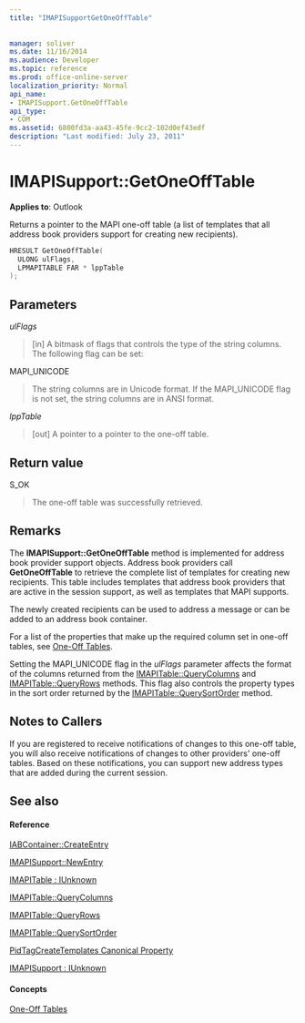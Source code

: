 ```yaml
---
title: "IMAPISupportGetOneOffTable"
 
 
manager: soliver
ms.date: 11/16/2014
ms.audience: Developer
ms.topic: reference
ms.prod: office-online-server
localization_priority: Normal
api_name:
- IMAPISupport.GetOneOffTable
api_type:
- COM
ms.assetid: 6800fd3a-aa43-45fe-9cc2-102d0ef43edf
description: "Last modified: July 23, 2011"
---
```


# IMAPISupport::GetOneOffTable

  
  
**Applies to**: Outlook 
  
Returns a pointer to the MAPI one-off table (a list of templates that all address book providers support for creating new recipients).
  
```cpp
HRESULT GetOneOffTable(
  ULONG ulFlags,
  LPMAPITABLE FAR * lppTable
);
```

## Parameters

 _ulFlags_
  
> [in] A bitmask of flags that controls the type of the string columns. The following flag can be set:
    
MAPI_UNICODE 
  
> The string columns are in Unicode format. If the MAPI_UNICODE flag is not set, the string columns are in ANSI format.
    
 _lppTable_
  
> [out] A pointer to a pointer to the one-off table.
    
## Return value

S_OK 
  
> The one-off table was successfully retrieved.
    
## Remarks

The **IMAPISupport::GetOneOffTable** method is implemented for address book provider support objects. Address book providers call **GetOneOffTable** to retrieve the complete list of templates for creating new recipients. This table includes templates that address book providers that are active in the session support, as well as templates that MAPI supports. 
  
The newly created recipients can be used to address a message or can be added to an address book container.
  
For a list of the properties that make up the required column set in one-off tables, see [One-Off Tables](one-off-tables.md).
  
Setting the MAPI_UNICODE flag in the  _ulFlags_ parameter affects the format of the columns returned from the [IMAPITable::QueryColumns](imapitable-querycolumns.md) and [IMAPITable::QueryRows](imapitable-queryrows.md) methods. This flag also controls the property types in the sort order returned by the [IMAPITable::QuerySortOrder](imapitable-querysortorder.md) method. 
  
## Notes to Callers

If you are registered to receive notifications of changes to this one-off table, you will also receive notifications of changes to other providers' one-off tables. Based on these notifications, you can support new address types that are added during the current session.
  
## See also

#### Reference

[IABContainer::CreateEntry](iabcontainer-createentry.md)
  
[IMAPISupport::NewEntry](imapisupport-newentry.md)
  
[IMAPITable : IUnknown](imapitableiunknown.md)
  
[IMAPITable::QueryColumns](imapitable-querycolumns.md)
  
[IMAPITable::QueryRows](imapitable-queryrows.md)
  
[IMAPITable::QuerySortOrder](imapitable-querysortorder.md)
  
[PidTagCreateTemplates Canonical Property](pidtagcreatetemplates-canonical-property.md)
  
[IMAPISupport : IUnknown](imapisupportiunknown.md)
#### Concepts

[One-Off Tables](one-off-tables.md)


